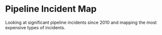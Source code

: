 # Pipeline Incident Map
 Looking at significant pipeline incidents since 2010 and mapping the most expensive types of incidents.
